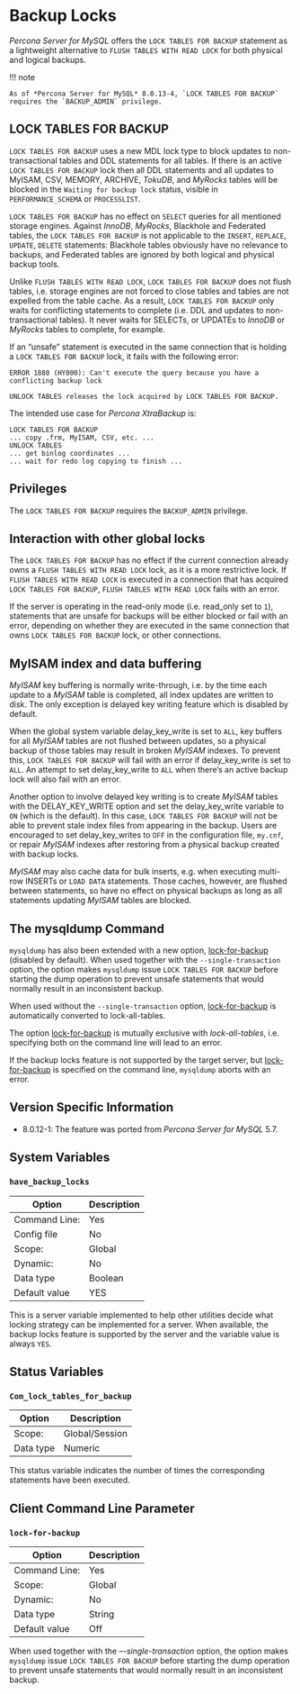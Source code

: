 # Backup Locks

*Percona Server for MySQL* offers the `LOCK TABLES FOR BACKUP` statement as a
lightweight alternative to `FLUSH TABLES WITH READ LOCK` for both physical and
logical backups.

!!! note

    As of *Percona Server for MySQL* 8.0.13-4, `LOCK TABLES FOR BACKUP` requires the `BACKUP_ADMIN` privilege.

## LOCK TABLES FOR BACKUP

`LOCK TABLES FOR BACKUP` uses a new MDL lock type to block updates to
non-transactional tables and DDL statements for all tables. If there is an
active `LOCK TABLES FOR BACKUP` lock then all DDL statements and all updates
to MyISAM, CSV, MEMORY, ARCHIVE, *TokuDB*, and *MyRocks* tables will be blocked
in the `Waiting for backup lock` status, visible in `PERFORMANCE_SCHEMA` or
`PROCESSLIST`.

`LOCK TABLES FOR BACKUP` has no effect on `SELECT` queries for all mentioned
storage engines. Against *InnoDB*, *MyRocks*, Blackhole and Federated tables,
the `LOCK TABLES FOR BACKUP` is not applicable to the `INSERT`, `REPLACE`,
`UPDATE`, `DELETE` statements: Blackhole tables obviously have no relevance
to backups, and Federated tables are ignored by both logical and physical backup
tools.

Unlike `FLUSH TABLES WITH READ LOCK`, `LOCK TABLES FOR BACKUP` does not
flush tables, i.e. storage engines are not forced to close tables and tables are
not expelled from the table cache. As a result, `LOCK TABLES FOR BACKUP` only
waits for conflicting statements to complete (i.e. DDL and updates to
non-transactional tables). It never waits for SELECTs, or UPDATEs to *InnoDB* or
*MyRocks* tables to complete, for example.

If an “unsafe” statement is executed in the same connection that is holding a
`LOCK TABLES FOR BACKUP` lock, it fails with the following error:

```text
ERROR 1880 (HY000): Can't execute the query because you have a conflicting backup lock

UNLOCK TABLES releases the lock acquired by LOCK TABLES FOR BACKUP.
```

The intended use case for *Percona XtraBackup* is:

```text
LOCK TABLES FOR BACKUP
... copy .frm, MyISAM, CSV, etc. ...
UNLOCK TABLES
... get binlog coordinates ...
... wait for redo log copying to finish ...
```

## Privileges

The `LOCK TABLES FOR BACKUP` requires the `BACKUP_ADMIN`
privilege.

## Interaction with other global locks

The `LOCK TABLES FOR BACKUP` has no effect if the current connection already
owns a `FLUSH TABLES WITH READ LOCK` lock, as it is a more restrictive
lock. If `FLUSH TABLES WITH READ LOCK` is executed in a connection that has
acquired `LOCK TABLES FOR BACKUP`, `FLUSH TABLES WITH READ LOCK` fails with
an error.

If the server is operating in the read-only mode (i.e. read_only set
to `1`), statements that are unsafe for backups will be either blocked or fail
with an error, depending on whether they are executed in the same connection
that owns `LOCK TABLES FOR BACKUP` lock, or other connections.

## MyISAM index and data buffering

*MyISAM* key buffering is normally write-through, i.e. by the time each update
to a *MyISAM* table is completed, all index updates are written to disk. The
only exception is delayed key writing feature which is disabled by default.

When the global system variable delay_key_write is set to `ALL`,
key buffers for all *MyISAM* tables are not flushed between updates, so a
physical backup of those tables may result in broken *MyISAM* indexes. To
prevent this, `LOCK TABLES FOR BACKUP` will fail with an error if
delay_key_write is set to `ALL`. An attempt to set delay_key_write to `ALL` when there’s an active backup lock will
also fail with an error.

Another option to involve delayed key writing is to create *MyISAM* tables with
the DELAY_KEY_WRITE option and set the delay_key_write variable to
`ON` (which is the default). In this case, `LOCK TABLES FOR BACKUP` will not
be able to prevent stale index files from appearing in the backup. Users are
encouraged to set delay_key_writes to `OFF` in the configuration
file, `my.cnf`, or repair *MyISAM* indexes after restoring from a physical
backup created with backup locks.

*MyISAM* may also cache data for bulk inserts, e.g. when executing multi-row
INSERTs or `LOAD DATA` statements. Those caches, however, are flushed between
statements, so have no effect on physical backups as long as all statements
updating *MyISAM* tables are blocked.

## The mysqldump Command

`mysqldump` has also been extended with a new option,
[lock-for-backup](#backup-locks) (disabled by default). When used together with the
`--single-transaction` option, the option makes `mysqldump` issue
`LOCK TABLES FOR BACKUP` before starting the dump operation to prevent unsafe
statements that would normally result in an inconsistent backup.

When used without the `--single-transaction` option,
[lock-for-backup](#backup-locks) is automatically converted to lock-all-tables.

The option [lock-for-backup](#backup-locks) is mutually exclusive with *lock-all-tables*, i.e. specifying both on the command line will lead to
an error.

If the backup locks feature is not supported by the target server, but
[lock-for-backup](#backup-locks) is specified on the command line, `mysqldump` aborts with an error.

## Version Specific Information

* 8.0.12-1: The feature was ported from *Percona Server for MySQL* 5.7.

## System Variables

### `have_backup_locks`

| Option         | Description        |
| -------------- | ------------------ |
| Command Line:  | Yes                |
| Config file    | No                 |
| Scope:         | Global             |
| Dynamic:       | No                 |
| Data type      | Boolean            |
| Default value   | YES                |

This is a server variable implemented to help other utilities decide what
locking strategy can be implemented for a server. When available, the backup
locks feature is supported by the server and the variable value is always
`YES`.

## Status Variables

### `Com_lock_tables_for_backup`

| Option         | Description        |
| -------------- | ------------------ |
| Scope:         | Global/Session     |
| Data type      | Numeric            |

This status variable indicates the number of times the corresponding statements
have been executed.

## Client Command Line Parameter

### `lock-for-backup`

| Option         | Description        |
| -------------- | ------------------ |
| Command Line:  | Yes                |
| Scope:         | Global             |
| Dynamic:       | No                 |
| Data type      | String             |
| Default value   | Off                |

When used together with the *–-single-transaction* option, the option
makes `mysqldump` issue `LOCK TABLES FOR BACKUP` before starting the dump
operation to prevent unsafe statements that would normally result in an
inconsistent backup.
